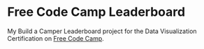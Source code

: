 # Free Code Camp Leaderboard

My Build a Camper Leaderboard project for the Data Visualization Certification on [Free Code Camp](https://www.freecodecamp.org).
